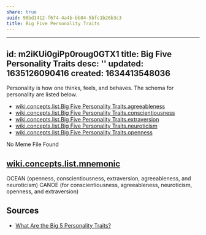 ```yaml
---
share: true
uuid: 98bd1412-f674-4a4b-bb84-5bfc1b26b3c3
title: Big Five Personality Traits
---
```

---
id: m2iKUi0giPp0roug0GTX1
title: Big Five Personality Traits
desc: ''
updated: 1635126090416
created: 1634413548036
---

Personality is how one thinks, feels, and behaves. The schema for personality are listed below.

* [wiki.concepts.list.Big Five Personality Traits.agreeableness](/undefined)
* [wiki.concepts.list.Big Five Personality Traits.conscientiousness](/undefined)
* [wiki.concepts.list.Big Five Personality Traits.extraversion](/undefined)
* [wiki.concepts.list.Big Five Personality Traits.neuroticism](/undefined)
* [wiki.concepts.list.Big Five Personality Traits.openness](/undefined)

No Meme File Found

## [wiki.concepts.list.mnemonic](/undefined)

OCEAN (openness, conscientiousness, extraversion, agreeableness, and neuroticism)
CANOE (for conscientiousness, agreeableness, neuroticism, openness, and extraversion)

## Sources

* [What Are the Big 5 Personality Traits?](https://www.verywellmind.com/the-big-five-personality-dimensions-2795422)